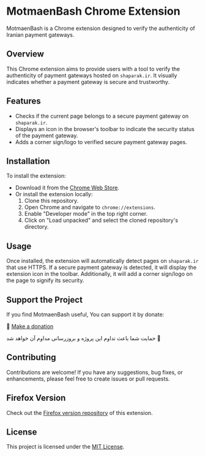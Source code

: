 # MotmaenBash Chrome Extension

MotmaenBash is a Chrome extension designed to verify the authenticity of Iranian payment gateways.

## Overview

This Chrome extension aims to provide users with a tool to verify the authenticity of payment gateways hosted on `shaparak.ir`. It visually indicates whether a payment gateway is secure and trustworthy.

## Features

- Checks if the current page belongs to a secure payment gateway on `shaparak.ir`.
- Displays an icon in the browser's toolbar to indicate the security status of the payment gateway.
- Adds a corner sign/logo to verified secure payment gateway pages.

## Installation

To install the extension:

- Download it from the [Chrome Web Store](https://chromewebstore.google.com/detail/motmaenbash-%D9%85%D8%B7%D9%85%D8%A6%D9%86-%D8%A8%D8%A7%D8%B4/efhpmpdbeaganelnekhbffjphahncbgn?hl=fa).
- Or install the extension locally:
  1. Clone this repository.
  2. Open Chrome and navigate to `chrome://extensions`.
  3. Enable "Developer mode" in the top right corner.
  4. Click on "Load unpacked" and select the cloned repository's directory.

## Usage

Once installed, the extension will automatically detect pages on `shaparak.ir` that use HTTPS. If a secure payment gateway is detected, it will display the extension icon in the toolbar. Additionally, it will add a corner sign/logo on the page to signify its security.

## Support the Project

If you find MotmaenBash useful, You can support it by donate:

💝 [Make a donation](https://motmaenbash.ir/donate.html)

حمایت شما باعث تداوم این پروژه و بروزرسانی مداوم آن خواهد شد 💝

## Contributing

Contributions are welcome! If you have any suggestions, bug fixes, or enhancements, please feel free to create issues or pull requests.

## Firefox Version

Check out the [Firefox version repository](https://github.com/miladnouri/motmaenbash-firefox) of this extension.

## License

This project is licensed under the [MIT License](LICENSE).

